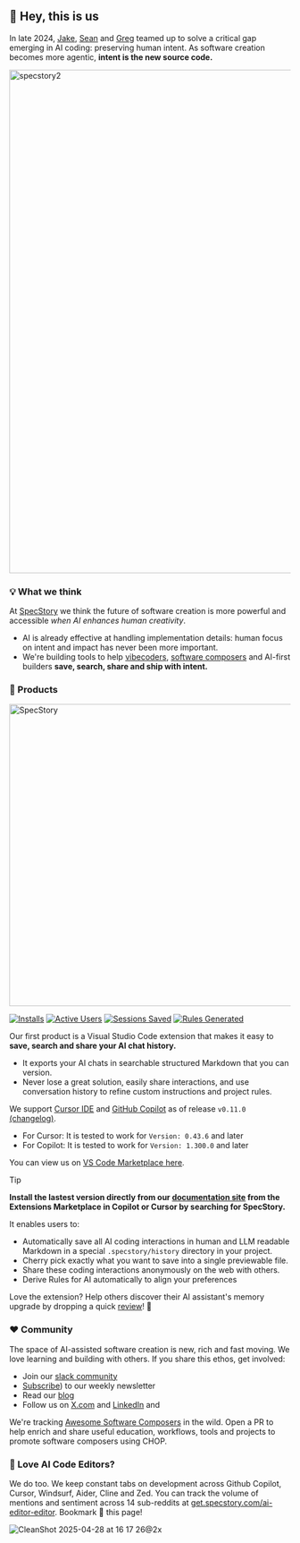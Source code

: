
## 👋 Hey, this is us

In late 2024, [Jake](https://github.com/jakelevirne), [Sean](https://github.com/belucid) and [Greg](https://github.com/gregce) teamed up to solve a critical gap emerging in AI coding: preserving human intent. As software creation becomes more agentic, **intent is the new source code.**

<img width="900" alt="specstory2" src="https://github.com/user-attachments/assets/9983d6eb-138c-4fd6-8da0-97468f0c8b38" />

### 💡 What we think

At [SpecStory](https://specstory.com/) we think the future of software creation is more powerful and accessible _when AI enhances human creativity_.

- AI is already effective at handling implementation details: human focus on intent and impact has never been more important.
- We're building tools to help [vibecoders](https://en.wikipedia.org/wiki/Vibe_coding), [software composers](https://tolacapital.com/2024/11/13/the-rise-of-the-software-composer-a-new-era-of-software-creation) and AI-first builders **save, search, share and ship with intent.**

### 🤖 Products
<img width="540" alt="SpecStory" src="https://github.com/user-attachments/assets/0e6844db-aaa0-4b0d-99ce-911ba237acfe" />

[![Installs](https://img.shields.io/endpoint?url=https%3A%2F%2Fspecstory.com%2Fapi%2Fbadge%3Fstat%3Dinstalls&style=flat-square)](https://specstory.com/api/badge?stat=installs)
[![Active Users](https://img.shields.io/endpoint?url=https%3A%2F%2Fspecstory.com%2Fapi%2Fbadge%3Fstat%3DactiveUsers&style=flat-square)](https://specstory.com/api/badge?stat=activeUsers)
[![Sessions Saved](https://img.shields.io/endpoint?url=https%3A%2F%2Fspecstory.com%2Fapi%2Fbadge%3Fstat%3DsessionsSaved&style=flat-square)](https://specstory.com/api/badge?stat=sessionsSaved)
[![Rules Generated](https://img.shields.io/endpoint?url=https%3A%2F%2Fspecstory.com%2Fapi%2Fbadge%3Fstat%3DrulesGenerated&style=flat-square)](https://specstory.com/api/badge?stat=rulesGenerated)

Our first product is a Visual Studio Code extension that makes it easy to **save, search and share your AI chat history.** 
- It exports your AI chats in searchable structured Markdown that you can version.
- Never lose a great solution, easily share interactions, and use conversation history to refine custom instructions and project rules.

We support [Cursor IDE](https://www.cursor.com/) and [GitHub Copilot](https://github.com/features/copilot) as of release `v0.11.0` [(changelog)](https://marketplace.visualstudio.com/items/SpecStory.specstory-vscode/changelog).

- For Cursor: It is tested to work for `Version: 0.43.6` and later
- For Copilot: It is tested to work for `Version: 1.300.0` and later

You can view us on [VS Code Marketplace here](https://marketplace.visualstudio.com/items?itemName=SpecStory.specstory-vscode).

> [!TIP]
**Install the lastest version directly from our [documentation site](https://docs.specstory.com/introduction) from the Extensions Marketplace in Copilot or Cursor by searching for SpecStory.** 

It enables users to:

- Automatically save all AI coding interactions in human and LLM readable Markdown in a special `.specstory/history` directory in your project.
- Cherry pick exactly what you want to save into a single previewable file. 
- Share these coding interactions anonymously on the web with others.
- Derive Rules for AI automatically to align your preferences 

Love the extension? Help others discover their AI assistant's memory upgrade by dropping a quick [review](https://marketplace.visualstudio.com/items?itemName=SpecStory.specstory-vscode&ssr=false#review-details)! 🧠

### ❤️ Community

The space of AI-assisted software creation is new, rich and fast moving. We love learning and building with others. If you share this ethos, get involved:

- Join our [slack community](https://specstory.slack.com/join/shared_invite/zt-2vq0274ck-MYS39rgOpDSmgfE1IeK9gg)
- [Subscribe](https://newsletter.specstory.com/)) to our weekly newsletter
- Read our [blog](https://specstory.com/blog)
- Follow us on [X.com](https://x.com/specstoryai) and [LinkedIn](https://www.linkedin.com/company/specstory/) and

We're tracking [Awesome Software Composers](https://github.com/specstoryai/awesome-software-composers) in the wild. Open a PR to help enrich and share useful education, workflows, tools and projects to promote software composers using CHOP.

### 🤖 Love AI Code Editors? 

We do too. We keep constant tabs on development across Github Copilot, Cursor, Windsurf, Aider, Cline and Zed. You can track the volume of mentions and sentiment across 14 sub-reddits at [get.specstory.com/ai-editor-editor](get.specstory.com/ai-editor-editor). Bookmark 🔖 this page!

![CleanShot 2025-04-28 at 16 17 26@2x](https://github.com/user-attachments/assets/4bce8e57-37c1-4ff7-87ba-fca1163d28d0)




